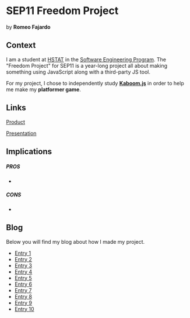 # SEP11 Freedom Project
by **Romeo Fajardo**

## Context
I am a student at [HSTAT](https://www.hstat.org/) in the [Software Engineering Program](https://hstatsep.github.io/). The "Freedom Project" for SEP11 is a year-long project all about making something using JavaScript along with a third-party JS tool.

For my project, I chose to independently study **[Kaboom.js](https://kaboomjs.com/)** in order to help me make my **platformer game**.

## Links

[Product](https://romeof8735.github.io/sep11-freedom-project/mygame/www/index.html)

[Presentation](https://docs.google.com/presentation/d/1BA8SIE6Kh1gNSwDzA2dPeyFujVoEpX9rbf7cwjb4DbU/preview?slide=id.p)

## Implications
##### PROS
* 
##### CONS
* 


## Blog
Below you will find my blog about how I made my project.

* [Entry 1](blog/entry01.md)
* [Entry 2](blog/entry02.md)
* [Entry 3](blog/entry03.md)
* [Entry 4](blog/entry04.md)
* [Entry 5](blog/entry05.md)
* [Entry 6](blog/entry06.md)
* [Entry 7](blog/entry07.md)
* [Entry 8](blog/entry08.md)
* [Entry 9](blog/entry09.md)
* [Entry 10](blog/entry10.md)
